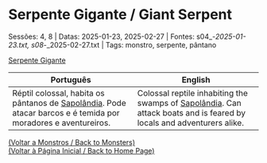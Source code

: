 
# Serpente Gigante / Giant Serpent

Sessões: 4, 8 | Datas: 2025-01-23, 2025-02-27 | Fontes: s04_-_2025-01-23.txt, s08_-_2025-02-27.txt | Tags: monstro, serpente, pântano

[Serpente Gigante](serpente_gigante.png)

| Português | English |
|-----------|---------|
| Réptil colossal, habita os pântanos de [Sapolândia](sapolandia.md). Pode atacar barcos e é temida por moradores e aventureiros. | Colossal reptile inhabiting the swamps of [Sapolândia](sapolandia.md). Can attack boats and is feared by locals and adventurers alike. |

[(Voltar a Monstros / Back to Monsters)](monstros.md)  
[(Voltar à Página Inicial / Back to Home Page)](home.md)


